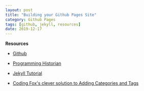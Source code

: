 ```yaml
---
layout: post
title: "Building your Github Pages Site"
category: Github Pages
tags: [github, jekyll, resources]
date: 2019-12-17
---
```


__Resources__

+ [Github](https://help.github.com/en/articles/setting-up-your-github-pages-site-locally-with-jekyll)

+ [Programming Historian](https://programminghistorian.org/en/lessons/building-static-sites-with-jekyll-github-pages)

+ [Jekyll Tutorial](https://jekyllrb.com/docs/step-by-step/01-setup/)

+ [Coding Fox's clever solution to Adding Categories and Tags](https://codinfox.github.io/dev/2015/03/06/use-tags-and-categories-in-your-jekyll-based-github-pages/)
